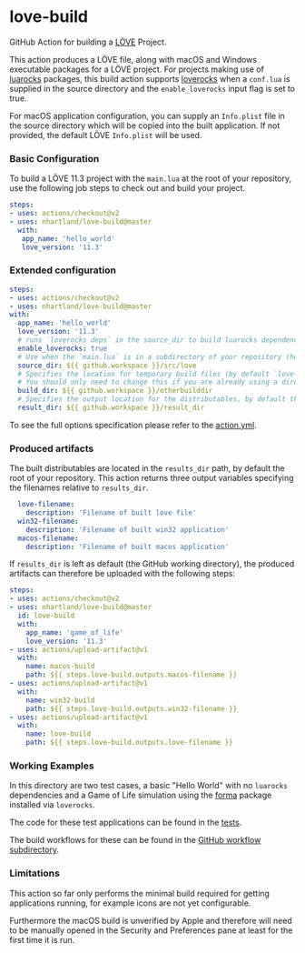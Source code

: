# love-build
GitHub Action for building a [LÖVE](https://love2d.org/) Project. 

This action produces a LÖVE file, along with macOS and Windows executable
packages for a LÖVE project. For projects making use of
[luarocks](https://luarocks.org/) packages, this build action supports
[loverocks](https://github.com/Alloyed/loverocks) when a `conf.lua` is supplied
in the source directory and the `enable_loverocks` input flag is set to true.

For macOS application configuration, you can supply an `Info.plist` file in the
source directory which will be copied into the built application. If not
provided, the default LÖVE `Info.plist` will be used.

### Basic Configuration

To build a LÖVE 11.3 project with the `main.lua` at the root of your repository,
use the following job steps to check out and build your project.

```yaml
steps:
- uses: actions/checkout@v2
- uses: nhartland/love-build@master
  with:
   app_name: 'hello_world'
   love_version: '11.3'
```

### Extended configuration

```yaml
steps:
- uses: actions/checkout@v2
- uses: nhartland/love-build@master
with:
  app_name: 'hello_world'
  love_version: '11.3'
  # runs `loverocks deps` in the source_dir to build luarocks dependencies.
  enable_loverocks: true 
  # Use when the `main.lua` is in a subdirectory of your repository (here in `src/love`).
  source_dir: ${{ github.workspace }}/src/love
  # Specifies the location for temporary build files (by default `love-build` in your repository root.
  # You should only need to change this if you are already using a directory `love-build` in your repo root.
  build_dir: ${{ github.workspace }}/otherbuilddir
  # Specifies the output location for the distributables, by default the repository root directory.
  result_dir: ${{ github.workspace }}/result_dir
```

To see the full options specification please refer to the [action.yml](action.yml).

### Produced artifacts

The built distributables are located in the `results_dir` path, by default the root of your repository.
This action returns three output variables specifying the filenames relative to `results_dir`.

```yaml
  love-filename: 
    description: 'Filename of built love file'
  win32-filename: 
    description: 'Filename of built win32 application'
  macos-filename: 
    description: 'Filename of built macos application'
```

If `results_dir` is left as default (the GitHub working directory), the produced artifacts can therefore be uploaded with the following steps:
```yaml
steps:
- uses: actions/checkout@v2
- uses: nhartland/love-build@master
  id: love-build
  with:
    app_name: 'game_of_life'
    love_version: '11.3'
- uses: actions/upload-artifact@v1
  with:
    name: macos-build
    path: ${{ steps.love-build.outputs.macos-filename }}
- uses: actions/upload-artifact@v1
  with:
    name: win32-build
    path: ${{ steps.love-build.outputs.win32-filename }}
- uses: actions/upload-artifact@v1
  with:
    name: love-build
    path: ${{ steps.love-build.outputs.love-filename }}
```

### Working Examples

In this directory are two test cases, a basic "Hello World" with no `luarocks`
dependencies and a Game of Life simulation using the
[forma](https://github.com/nhartland/forma) package installed via `loverocks`.

The code for these test applications can be found in the [tests](tests).

The build workflows for these can be found in the [GitHub workflow
subdirectory](.github/workflows/test_workflow.yml).


### Limitations

This action so far only performs the minimal build required for getting
applications running, for example icons are not yet configurable.

Furthermore the macOS build is unverified by Apple and therefore will need
to be manually opened in the Security and Preferences pane at least for the
first time it is run.
